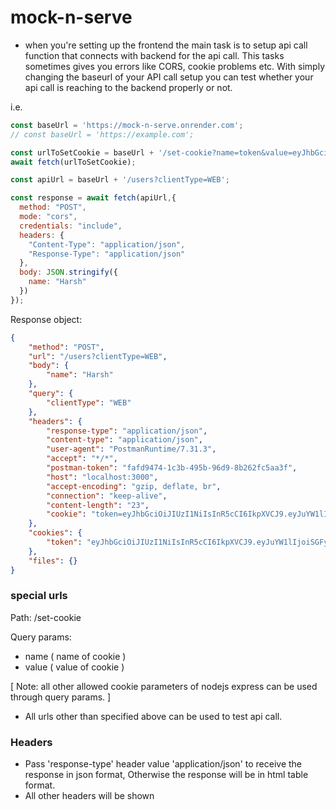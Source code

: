 # mock-n-serve

* when you're setting up the frontend the main task is to setup api call function that connects with backend for the api call. This tasks sometimes gives you errors like CORS, cookie problems etc. With simply changing the baseurl of your API call setup you can test whether your api call is reaching to the backend properly or not.

i.e.
```javascript
const baseUrl = 'https://mock-n-serve.onrender.com';
// const baseUrl = 'https://example.com';

const urlToSetCookie = baseUrl + '/set-cookie?name=token&value=eyJhbGciOiJIUzI1NiIsInR5cCI6IkpXVCJ9.eyJuYW1lIjoiSGFyc2giLCJpYXQiOjE1MTYyMzkwMjJ9.nluS3DGKes2Le9eT7sdLpvOOeB9IZ7JVqXOd7rU7jPE';
await fetch(urlToSetCookie);

const apiUrl = baseUrl + '/users?clientType=WEB';

const response = await fetch(apiUrl,{
  method: "POST",
  mode: "cors",
  credentials: "include",
  headers: {
    "Content-Type": "application/json",
    "Response-Type": "application/json"
  },
  body: JSON.stringify({
    name: "Harsh"
  })
});
```
Response object:
```json
{
    "method": "POST",
    "url": "/users?clientType=WEB",
    "body": {
        "name": "Harsh"
    },
    "query": {
        "clientType": "WEB"
    },
    "headers": {
        "response-type": "application/json",
        "content-type": "application/json",
        "user-agent": "PostmanRuntime/7.31.3",
        "accept": "*/*",
        "postman-token": "fafd9474-1c3b-495b-96d9-8b262fc5aa3f",
        "host": "localhost:3000",
        "accept-encoding": "gzip, deflate, br",
        "connection": "keep-alive",
        "content-length": "23",
        "cookie": "token=eyJhbGciOiJIUzI1NiIsInR5cCI6IkpXVCJ9.eyJuYW1lIjoiSGFyc2giLCJpYXQiOjE1MTYyMzkwMjJ9.nluS3DGKes2Le9eT7sdLpvOOeB9IZ7JVqXOd7rU7jPE"
    },
    "cookies": {
        "token": "eyJhbGciOiJIUzI1NiIsInR5cCI6IkpXVCJ9.eyJuYW1lIjoiSGFyc2giLCJpYXQiOjE1MTYyMzkwMjJ9.nluS3DGKes2Le9eT7sdLpvOOeB9IZ7JVqXOd7rU7jPE"
    },
    "files": {}
}
```

### special urls

Path: /set-cookie

Query params:
* name ( name of cookie )
* value ( value of cookie )

[ Note: all other allowed cookie parameters of nodejs express can be used through query params. ]


* All urls other than specified above can be used to test api call.

### Headers

* Pass 'response-type' header value 'application/json' to receive the response in json format, Otherwise the response will be in html table format.
* All other headers will be shown